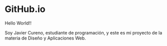 # GitHub.io
Hello World!!

Soy Javier Cureno, estudiante de programación, y este es mi proyecto de la materia de Diseño y Aplicaciones Web.

